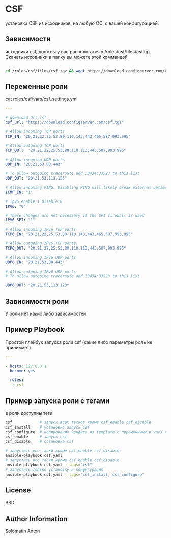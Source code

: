CSF
=========

установка CSF из исходников, на любую ОС, с вашей конфигурацией.

Зависимости
------------

исходники csf, должны у вас распологатся в /roles/csf/files/csf.tgz
Скачать исходники в папку вы можете этой коммандой

```bash

cd /roles/csf/files/csf.tgz && wget https://download.configserver.com/csf.tgz

```

Переменные роли
---------------
cat roles/csf/vars/csf_settings.yml
```yaml
---

# download Url csf
csf_url: "https://download.configserver.com/csf.tgz"

# Allow incoming TCP ports
TCP_IN: "20,21,22,25,53,80,110,143,443,465,587,993,995"

# Allow outgoing TCP ports
TCP_OUT:  "20,21,22,25,53,80,110,113,443,587,993,995"

# Allow incoming UDP ports
UDP_IN: "20,21,53,80,443"

# To allow outgoing traceroute add 33434:33523 to this list
UDP_OUT: "20,21,53,113,123"

# Allow incoming PING. Disabling PING will likely break external uptime
ICMP_IN: "1"

# ipv6 enable 1 disable 0
IPV6: "0"

# These changes are not necessary if the SPI firewall is used
IPV6_SPI: "1"

# Allow incoming IPv6 TCP ports
TCP6_IN: "20,21,22,25,53,80,110,143,443,465,587,993,995"

# Allow outgoing IPv6 TCP ports
TCP6_OUT: "20,21,22,25,53,80,110,113,443,587,993,995"

# Allow incoming IPv6 UDP ports
UDP6_IN: "20,21,53,80,443"

# Allow outgoing IPv6 UDP ports
# To allow outgoing traceroute add 33434:33523 to this list

UDP6_OUT: "20,21,53,113,123"

```

Зависимости роли
----------------

У роли нет каких либо зависимостей

Пример Playbook
----------------

Простой плэйбук запуска роли csf (какие либо параметры роль не принимает)

```yaml
---

- hosts: 127.0.0.1
  become: yes

  roles:
   - csf
```


Пример запуска роли с тегами
----------------------------

в роли доступны теги

```bash
csf            # запуск всех тасков кроме csf_enable csf_disable
csf_install    # установка запуск csf
csf_configure  # копирования конфига из template с переменными в vars в директорию csf, перезапуск csf
csf_enable     # запуск csf
csf_disable    # остановка csf
```

```bash
# запустить все таски кроме csf_enable csf_disable
ansible-playbook csf.yaml
# запустить все таски кроме csf_enable csf_disable
ansible-playbook csf.yaml --tags="csf"
# запустить только установку и конфигурацию
ansible-playbook csf.yaml --tags="csf_install, csf_configure"
```

License
-------

BSD

Author Information
------------------

Solomatin Anton
